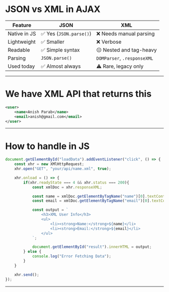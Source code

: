 #  JSON vs XML in AJAX

| Feature      | JSON                   | XML                         |
| ------------ | ---------------------- | --------------------------- |
| Native in JS | ✅ Yes (`JSON.parse()`) | ❌ Needs manual parsing      |
| Lightweight  | ✅ Smaller              | ❌ Verbose                   |
| Readable     | ✅ Simple syntax        | 😐 Nested and tag-heavy     |
| Parsing      | `JSON.parse()`         | `DOMParser`, `.responseXML` |
| Used today   | ✅ Almost always        | ⚠️ Rare, legacy only        |

---
# We have XML API that returns this
``` xml
<user>
	<name>Anish Parab</name>
	<email>anish@gmail.com</email>
</user>
```

---
# How to handle in JS
``` js
document.getElementById("loadData").addEventListener("click", () => {
	const xhr = new XMlHttpRequest;
	xhr.open("GET", "your/api/name.xml", true);

	xhr.onload = () => {
		if(xhr.readyState === 4 && xhr.status === 200){
			const xmlDoc = xhr.responseXML;

			const name = xmlDoc.getElementByTagName("name")[0].textContent;
			const email = xmlDoc.getElementByTagName("email")[0].textContent;

			const output = `
				<h3>XML User Info</h3>
				<ul>
					<li><strong>Name:</strong>${name}</li>
					<li><strong>Email:</strong>${email}</li>
				</ul>
			`;

			document.getElementById("result").innerHTML = output;
		} else {
			console.log("Error Fetching Data");
		}
	}

	xhr.send();
});
```

---
